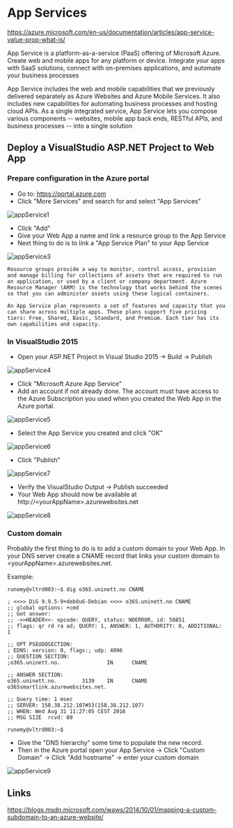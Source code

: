 # App Services #

https://azure.microsoft.com/en-us/documentation/articles/app-service-value-prop-what-is/

App Service is a platform-as-a-service (PaaS) offering of Microsoft Azure. Create web and mobile apps for any platform or device. Integrate your apps with SaaS solutions, connect with on-premises applications, and automate your business processes

App Service includes the web and mobile capabilities that we previously delivered separately as Azure Websites and Azure Mobile Services. It also includes new capabilities for automating business processes and hosting cloud APIs. As a single integrated service, App Service lets you compose various components -- websites, mobile app back ends, RESTful APIs, and business processes -- into a single solution


## Deploy a VisualStudio ASP.NET Project to Web App ##

### Prepare configuration in the Azure portal ### 

- Go to: https://portal.azure.com
- Click "More Services" and search for and select "App Services"

![appService1](pictures/modules/app_services/azureAppService1_1.JPG)

- Click "Add"
- Give your Web App a name and link a resource group to the App Service
- Next thing to do is to link a "App Service Plan" to your App Service

![appService3](pictures/modules/app_services/azureAppService3.JPG)

`Resource groups provide a way to monitor, control access, provision and manage billing for collections of assets that are required to run an application, or used by a client or company department. Azure Resource Manager (ARM) is the technology that works behind the scenes so that you can administer assets using these logical containers.`

`An App Service plan represents a set of features and capacity that you can share across multiple apps. These plans support five pricing tiers: Free, Shared, Basic, Standard, and Premium. Each tier has its own capabilities and capacity.`

### In VisualStudio 2015 ###

- Open your ASP.NET Project in Visual Studio 2015 -> Build -> Publish <yourWebApp>

![appService4](pictures/modules/app_services/azureAppService4.JPG)

- Click "Microsoft Azure App Service"
- Add an account if not already done. The account must have access to the Azure Subscription you used when you created the Web App in the Azure portal.

![appService5](pictures/modules/app_services/azureAppService5.JPG)

- Select the App Service you created and click "OK"

![appService6](pictures/modules/app_services/azureAppService6.JPG)

- Click "Publish"

![appService7](pictures/modules/app_services/azureAppService7.JPG)

- Verify the VisualStudio Output -> Publish succeeded
- Your Web App should now be available at http://\<yourAppName\>.azurewebsites.net

![appService8](pictures/modules/app_services/azureAppService8.JPG)

### Custom domain ###

Probably the first thing to do is to add a custom domain to your Web App. In your DNS server create a CNAME record that links your custom domain to \<yourAppName\>.azurewebsites.net.


Example:

	runemy@vltrd003:~$ dig o365.uninett.no CNAME
	
	; <<>> DiG 9.9.5-9+deb8u6-Debian <<>> o365.uninett.no CNAME
	;; global options: +cmd
	;; Got answer:
	;; ->>HEADER<<- opcode: QUERY, status: NOERROR, id: 58851
	;; flags: qr rd ra ad; QUERY: 1, ANSWER: 1, AUTHORITY: 0, ADDITIONAL: 1
	
	;; OPT PSEUDOSECTION:
	; EDNS: version: 0, flags:; udp: 4096
	;; QUESTION SECTION:
	;o365.uninett.no.               IN      CNAME
	
	;; ANSWER SECTION:
	o365.uninett.no.        3139    IN      CNAME   o365smartlink.azurewebsites.net.
	
	;; Query time: 1 msec
	;; SERVER: 158.38.212.107#53(158.38.212.107)
	;; WHEN: Wed Aug 31 11:27:05 CEST 2016
	;; MSG SIZE  rcvd: 89
	
	runemy@vltrd003:~$

- Give the "DNS hierarchy" some time to populate the new record.
- Then in the Azure portal open your App Service -> Click "Custom Domain" -> Click "Add hostname" -> enter your custom domain

![appService9](pictures/modules/app_services/azureAppService9.JPG)

## Links ##

https://blogs.msdn.microsoft.com/waws/2014/10/01/mapping-a-custom-subdomain-to-an-azure-website/ 
